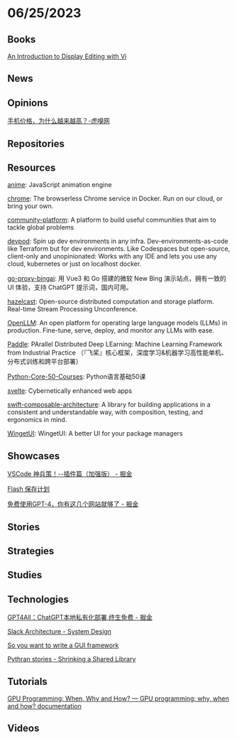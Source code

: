 # 06/25/2023

## Books
[An Introduction to Display Editing with Vi](https://people.freebsd.org/~bapt/pdfdocs/usd/An_Introduction_to_Display_Editing_with_Vi.pdf)

## News

## Opinions
[手机价格，为什么越来越高？-虎嗅网](https://www.huxiu.com/article/1695225.html)

## Repositories

## Resources
[anime](https://github.com/juliangarnier/anime/): JavaScript animation engine

[chrome](https://github.com/browserless/chrome): The browserless Chrome service in Docker. Run on our cloud, or bring your own.

[community-platform](https://github.com/ONEARMY/community-platform): A platform to build useful communities that aim to tackle global problems

[devpod](https://github.com/loft-sh/devpod): Spin up dev environments in any infra. Dev-environments-as-code like Terraform but for dev environments. Like Codespaces but open-source, client-only and unopinionated: Works with any IDE and lets you use any cloud, kubernetes or just on localhost docker.

[go-proxy-bingai](https://github.com/adams549659584/go-proxy-bingai): 用 Vue3 和 Go 搭建的微软 New Bing 演示站点，拥有一致的 UI 体验，支持 ChatGPT 提示词，国内可用。

[hazelcast](https://github.com/hazelcast/hazelcast): Open-source distributed computation and storage platform. Real-time Stream Processing Unconference.

[OpenLLM](https://github.com/bentoml/OpenLLM): An open platform for operating large language models (LLMs) in production. Fine-tune, serve, deploy, and monitor any LLMs with ease.

[Paddle](https://github.com/PaddlePaddle/Paddle): PArallel Distributed Deep LEarning: Machine Learning Framework from Industrial Practice （『飞桨』核心框架，深度学习&机器学习高性能单机、分布式训练和跨平台部署）

[Python-Core-50-Courses](https://github.com/jackfrued/Python-Core-50-Courses): Python语言基础50课

[svelte](https://github.com/sveltejs/svelte): Cybernetically enhanced web apps

[swift-composable-architecture](https://github.com/pointfreeco/swift-composable-architecture): A library for building applications in a consistent and understandable way, with composition, testing, and ergonomics in mind.

[WingetUI](https://github.com/marticliment/WingetUI): WingetUI: A better UI for your package managers

## Showcases
[VSCode 神兵策！--插件篇（加强版） - 掘金](https://juejin.cn/post/7245898637778305084)

[Flash 保存计划](https://flash.zczc.cz/)

[免费使用GPT-4，你有这几个网站就够了 - 掘金](https://juejin.cn/post/7244751506960400421)

## Stories

## Strategies

## Studies

## Technologies
[GPT4All：ChatGPT本地私有化部署,终生免费 - 掘金](https://juejin.cn/post/7244351764458684477)

[Slack Architecture - System Design](https://systemdesign.one/slack-architecture/)

[So you want to write a GUI framework](http://www.cmyr.net/blog/gui-framework-ingredients.html)

[Pythran stories - Shrinking a Shared Library](https://serge-sans-paille.github.io/pythran-stories/shrinking-a-shared-library.html)

## Tutorials
[GPU Programming: When, Why and How? — GPU programming: why, when and how? documentation](https://enccs.github.io/gpu-programming/)

## Videos
